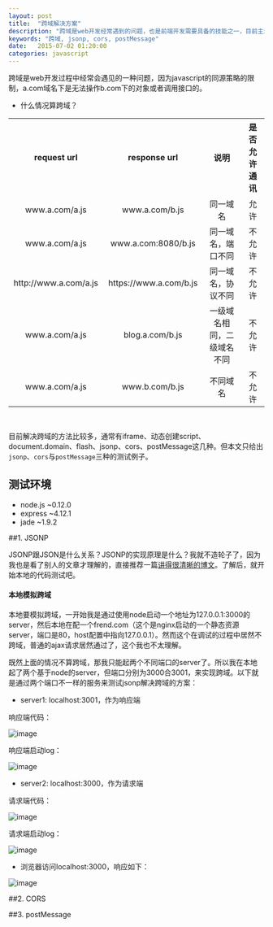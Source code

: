 ```yaml
---
layout: post
title:  "跨域解决方案"
description: "跨域是web开发经常遇到的问题，也是前端开发需要具备的技能之一，目前主流处理跨域的方法有jsonp、cors、postMessage"
keywords: "跨域, jsonp, cors, postMessage"
date:   2015-07-02 01:20:00
categories: javascript
---
```


跨域是web开发过程中经常会遇见的一种问题，因为javascript的同源策略的限制，a.com域名下是无法操作b.com下的对象或者调用接口的。

- 什么情况算跨域？
<table>
	<tr>
		<th>request url</th>
		<th>response url</th>
		<th>说明</th>
		<th>是否允许通讯</th>
	</tr>
	<tr>
		<td style="padding: 3px 10px;text-align: center;">www.a.com/a.js</td>
		<td style="padding: 3px 10px;text-align: center;">www.a.com/b.js</td>
		<td style="padding: 3px 10px;text-align: center;">同一域名</td>
		<td style="padding: 3px 10px;text-align: center;">允许</td>
	</tr>
	<tr>
		<td style="padding: 3px 10px;text-align: center;">www.a.com/a.js</td>
		<td style="padding: 3px 10px;text-align: center;">www.a.com:8080/b.js</td>
		<td style="padding: 3px 10px;text-align: center;">同一域名，端口不同</td>
		<td style="padding: 3px 10px;text-align: center;">不允许</td>
	</tr>
	<tr>
		<td style="padding: 3px 10px;text-align: center;">http://www.a.com/a.js</td>
		<td style="padding: 3px 10px;text-align: center;">https://www.a.com/b.js</td>
		<td style="padding: 3px 10px;text-align: center;">同一域名，协议不同</td>
		<td style="padding: 3px 10px;text-align: center;">不允许</td>
	</tr>
	<tr>
		<td style="padding: 3px 10px;text-align: center;">www.a.com/a.js</td>
		<td style="padding: 3px 10px;text-align: center;">blog.a.com/b.js</td>
		<td style="padding: 3px 10px;text-align: center;">一级域名相同，二级域名不同</td>
		<td style="padding: 3px 10px;text-align: center;">不允许</td>
	</tr>
	<tr>
		<td style="padding: 3px 10px;text-align: center;">www.a.com/a.js</td>
		<td style="padding: 3px 10px;text-align: center;">www.b.com/b.js</td>
		<td style="padding: 3px 10px;text-align: center;">不同域名</td>
		<td style="padding: 3px 10px;text-align: center;">不允许</td>
	</tr>
</table>

<br/>

目前解决跨域的方法比较多，通常有iframe、动态创建script、document.domain、flash、jsonp、cors、postMessage这几种。但本文只给出`jsonp`、`cors`与`postMessage`三种的测试例子。

## 测试环境
- node.js  ~0.12.0
- express  ~4.12.1
- jade     ~1.9.2

##1. JSONP

JSONP跟JSON是什么关系？JSONP的实现原理是什么？我就不造轮子了，因为我也是看了别人的文章才理解的，直接推荐一篇[讲得很清晰的博文](http://kb.cnblogs.com/page/139725/)。了解后，就开始本地的代码测试吧。

#### 本地模拟跨域

本地要模拟跨域，一开始我是通过使用node启动一个地址为127.0.0.1:3000的server，然后本地在配一个frend.com（这个是nginx启动的一个静态资源server，端口是80，host配置中指向127.0.0.1）。然而这个在调试的过程中居然不跨域，普通的ajax请求居然通过了，这个我也不太理解。
<br/>

既然上面的情况不算跨域，那我只能起两个不同端口的server了。所以我在本地起了两个基于node的server，但端口分别为3000合3001，来实现跨域。以下就是通过两个端口不一样的服务来测试jsonp解决跨域的方案：

- server1: localhost:3001，作为响应端

响应端代码：

![image](https://frender.github.io/blog/images/post/cross-origin/jsonp/res-code.png)

响应端启动log：

![image](https://frender.github.io/blog/images/post/cross-origin/jsonp/res-log.png)

- server2: localhost:3000，作为请求端

请求端代码：

![image](https://frender.github.io/blog/images/post/cross-origin/jsonp/req-code.png)

请求端启动log：

![image](https://frender.github.io/blog/images/post/cross-origin/jsonp/req-log.png)

- 浏览器访问localhost:3000，响应如下：

![image](https://frender.github.io/blog/images/post/cross-origin/jsonp/req-browser.png)

##2. CORS


##3. postMessage

